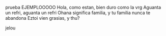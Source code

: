 prueba
EJEMPLOOOOO
Hola, como estan, bien duro como la vrg
Aguanta un refri, aguanta un refri
Ohana significa familia, y tu familia nunca te abandona
Eztoi vien grasias, y thu?

jelou
